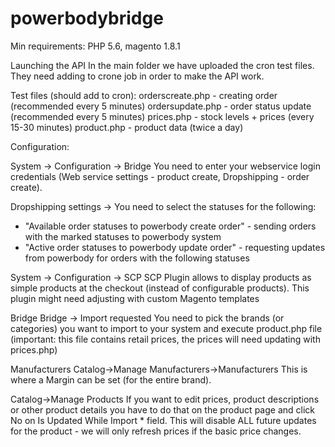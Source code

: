 # powerbodybridge

Min requirements: PHP 5.6, magento 1.8.1

Launching the API
In the main folder we have uploaded the cron test files. They need adding to crone job in order to make the API work.

Test files (should add to cron):
orderscreate.php - creating order (recommended every 5 minutes)
ordersupdate.php - order status update (recommended every 5 minutes)
prices.php - stock levels + prices (every 15-30 minutes)
product.php - product data (twice a day)

Configuration:

System -> Configuration -> Bridge
You need to enter your webservice login credentials (Web service settings - product create, Dropshipping - order create).

Dropshipping settings -> You need to select the statuses for the following:
- "Available order statuses to powerbody create order" - sending orders with the marked statuses to powerbody system
- "Active order statuses to powerbody update order" - requesting updates from powerbody for orders with the following statuses

System -> Configuration -> SCP
SCP Plugin allows to display products as simple products at the checkout (instead of configurable products). This plugin might need adjusting with custom Magento templates

Bridge
Bridge -> Import requested
You need to pick the brands (or categories) you want to import to your system and execute product.php file (important: this file contains retail prices, the prices will need updating with prices.php)

Manufacturers
Catalog->Manage Manufacturers->Manufacturers
This is where a Margin can be set (for the entire brand).

Catalog->Manage Products
If you want to edit prices, product descriptions or other product details you have to do that on the product page and click No on Is Updated While Import * field. This will disable ALL future updates for the product - we will only refresh prices if the basic price changes.
